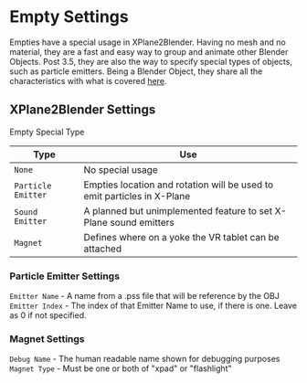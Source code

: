 # Empty Settings
Empties have a special usage in XPlane2Blender. Having no mesh and no material, they are a fast and easy way to group and animate other Blender Objects. Post 3.5, they are also the way to specify special types of objects, such as particle emitters. Being a Blender Object, they share all the characteristics with what is covered [here]('35_object_settings.md').

## XPlane2Blender Settings

Empty Special Type

Type | Use
---|---
``None``| No special usage
``Particle Emitter`` | Empties location and rotation will be used to emit particles in X-Plane
``Sound Emitter`` | A planned but unimplemented feature to set X-Plane sound emitters
``Magnet`` | Defines where on a yoke the VR tablet can be attached

### Particle Emitter Settings

``Emitter Name`` - A name from a .pss file that will be reference by the OBJ
``Emitter Index`` - The index of that Emitter Name to use, if there is one. Leave as 0 if not specified.

### Magnet Settings

``Debug Name`` - The human readable name shown for debugging purposes
``Magnet Type`` - Must be one or both of "xpad" or "flashlight"

